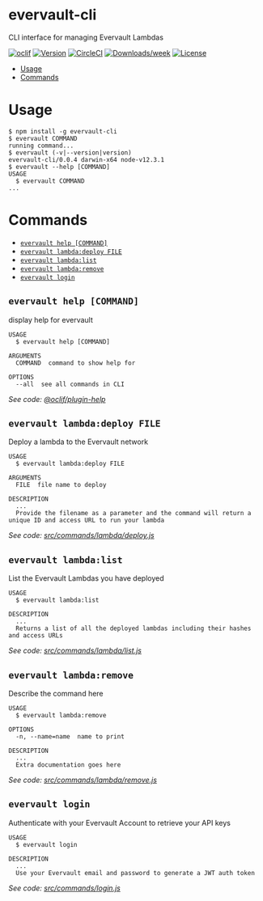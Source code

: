 evervault-cli
=============

CLI interface for managing Evervault Lambdas

[![oclif](https://img.shields.io/badge/cli-oclif-brightgreen.svg)](https://oclif.io)
[![Version](https://img.shields.io/npm/v/evervault-cli.svg)](https://npmjs.org/package/evervault-cli)
[![CircleCI](https://circleci.com/gh/evervault/evervault-cli/tree/master.svg?style=shield)](https://circleci.com/gh/evervault/evervault-cli/tree/master)
[![Downloads/week](https://img.shields.io/npm/dw/evervault-cli.svg)](https://npmjs.org/package/evervault-cli)
[![License](https://img.shields.io/npm/l/evervault-cli.svg)](https://github.com/evervault/evervault-cli/blob/master/package.json)

<!-- toc -->
* [Usage](#usage)
* [Commands](#commands)
<!-- tocstop -->
# Usage
<!-- usage -->
```sh-session
$ npm install -g evervault-cli
$ evervault COMMAND
running command...
$ evervault (-v|--version|version)
evervault-cli/0.0.4 darwin-x64 node-v12.3.1
$ evervault --help [COMMAND]
USAGE
  $ evervault COMMAND
...
```
<!-- usagestop -->
# Commands
<!-- commands -->
* [`evervault help [COMMAND]`](#evervault-help-command)
* [`evervault lambda:deploy FILE`](#evervault-lambdadeploy-file)
* [`evervault lambda:list`](#evervault-lambdalist)
* [`evervault lambda:remove`](#evervault-lambdaremove)
* [`evervault login`](#evervault-login)

## `evervault help [COMMAND]`

display help for evervault

```
USAGE
  $ evervault help [COMMAND]

ARGUMENTS
  COMMAND  command to show help for

OPTIONS
  --all  see all commands in CLI
```

_See code: [@oclif/plugin-help](https://github.com/oclif/plugin-help/blob/v2.1.6/src/commands/help.ts)_

## `evervault lambda:deploy FILE`

Deploy a lambda to the Evervault network

```
USAGE
  $ evervault lambda:deploy FILE

ARGUMENTS
  FILE  file name to deploy

DESCRIPTION
  ...
  Provide the filename as a parameter and the command will return a unique ID and access URL to run your lambda
```

_See code: [src/commands/lambda/deploy.js](https://github.com/evervault/evervault-cli/blob/v0.0.4/src/commands/lambda/deploy.js)_

## `evervault lambda:list`

List the Evervault Lambdas you have deployed

```
USAGE
  $ evervault lambda:list

DESCRIPTION
  ...
  Returns a list of all the deployed lambdas including their hashes and access URLs
```

_See code: [src/commands/lambda/list.js](https://github.com/evervault/evervault-cli/blob/v0.0.4/src/commands/lambda/list.js)_

## `evervault lambda:remove`

Describe the command here

```
USAGE
  $ evervault lambda:remove

OPTIONS
  -n, --name=name  name to print

DESCRIPTION
  ...
  Extra documentation goes here
```

_See code: [src/commands/lambda/remove.js](https://github.com/evervault/evervault-cli/blob/v0.0.4/src/commands/lambda/remove.js)_

## `evervault login`

Authenticate with your Evervault Account to retrieve your API keys

```
USAGE
  $ evervault login

DESCRIPTION
  ...
  Use your Evervault email and password to generate a JWT auth token
```

_See code: [src/commands/login.js](https://github.com/evervault/evervault-cli/blob/v0.0.4/src/commands/login.js)_
<!-- commandsstop -->
